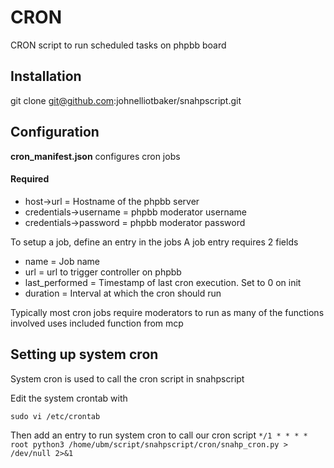 # CRON
CRON script to run scheduled tasks on phpbb board

## Installation
git clone git@github.com:johnelliotbaker/snahpscript.git

## Configuration
**cron_manifest.json** configures cron jobs

#### Required
- host->url             = Hostname of the phpbb server
- credentials->username = phpbb moderator username
- credentials->password = phpbb moderator password

To setup a job, define an entry in the jobs
A job entry requires 2 fields
- name           = Job name
- url            = url to trigger controller on phpbb
- last_performed = Timestamp of last cron execution. Set to 0 on init
- duration       = Interval at which the cron should run

Typically most cron jobs require moderators to run as many of the
functions involved uses included function from mcp

## Setting up system cron
System cron is used to call the cron script in snahpscript

Edit the system crontab with
```
sudo vi /etc/crontab
```
Then add an entry to run system cron to call our cron script
`
*/1 * * * * root python3 /home/ubm/script/snahpscript/cron/snahp_cron.py > /dev/null 2>&1
`

